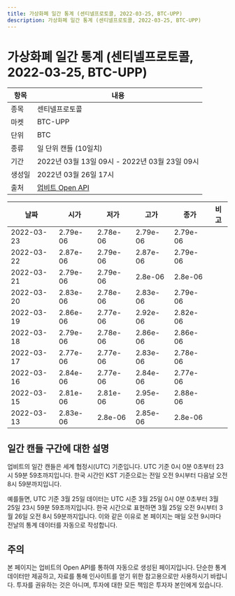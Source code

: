 ```yaml
---
title: 가상화폐 일간 통계 (센티넬프로토콜, 2022-03-25, BTC-UPP)
description: 가상화폐 일간 통계 (센티넬프로토콜, 2022-03-25, BTC-UPP)
---
```



가상화폐 일간 통계 (센티넬프로토콜, 2022-03-25, BTC-UPP)
===

|항목|내용|
|--|--|
|종목|센티넬프로토콜|
|마켓|BTC-UPP|
|단위|BTC|
|종류|일 단위 캔들 (10일치)|
|기간|2022년 03월 13일 09시 - 2022년 03월 23일 09시|
|생성일|2022년 03월 26일 17시|
|출처|[업비트 Open API](https://docs.upbit.com)|


|날짜|시가|저가|고가|종가|비고|
|--|--|--|--|--|--|
|2022-03-23|2.79e-06|2.78e-06|2.79e-06|2.79e-06|    |
|2022-03-22|2.87e-06|2.79e-06|2.87e-06|2.79e-06|    |
|2022-03-21|2.79e-06|2.79e-06|2.8e-06|2.8e-06|    |
|2022-03-20|2.83e-06|2.78e-06|2.83e-06|2.79e-06|    |
|2022-03-19|2.86e-06|2.77e-06|2.92e-06|2.82e-06|    |
|2022-03-18|2.79e-06|2.78e-06|2.86e-06|2.86e-06|    |
|2022-03-17|2.77e-06|2.77e-06|2.83e-06|2.78e-06|    |
|2022-03-16|2.84e-06|2.77e-06|2.84e-06|2.77e-06|    |
|2022-03-15|2.81e-06|2.81e-06|2.95e-06|2.88e-06|    |
|2022-03-13|2.83e-06|2.8e-06|2.85e-06|2.8e-06|    |


일간 캔들 구간에 대한 설명
---


업비트의 일간 캔들은 세계 협정시(UTC) 기준입니다. 
UTC 기준 0시 0분 0초부터 23시 59분 59초까지입니다. 
한국 시간인 KST 기준으로는 전일 오전 9시부터 다음날 오전 8시 59분까지입니다. 


예를들면, UTC 기준 3월 25일 데이터는 UTC 시준 3월 25일 0시 0분 0초부터 3월 25일 23시 59분 59초까지입니다. 
한국 시간으로 표현하면 3월 25일 오전 9시부터 3월 26일 오전 8시 59분까지입니다. 
이와 같은 이유로 본 페이지는 매일 오전 9시마다 전날의 통계 데이터를 자동으로 작성합니다. 


주의
---


본 페이지는 업비트의 Open API를 통하여 자동으로 생성된 페이지입니다. 
단순한 통계 데이터만 제공하고, 자료를 통해 인사이트를 얻기 위한 참고용으로만 사용하시기 바랍니다. 
투자를 권유하는 것은 아니며, 투자에 대한 모든 책임은 투자자 본인에게 있습니다. 
